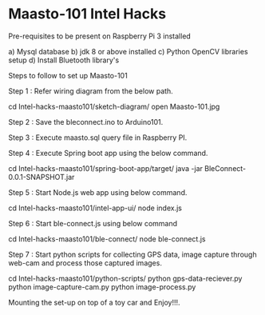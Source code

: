 # Maasto-101 Intel Hacks

Pre-requisites to be present on Raspberry Pi 3 installed

a) Mysql database
b) jdk 8 or above installed
c) Python OpenCV libraries setup
d) Install Bluetooth library's

Steps to follow to set up Maasto-101

Step 1 : Refer wiring diagram from the below path.

cd Intel-hacks-maasto101/sketch-diagram/
open Maasto-101.jpg

Step 2 : Save the bleconnect.ino to Arduino101.

Step 3 : Execute maasto.sql query file in Raspberry PI.

Step 4 : Execute Spring boot app using the below command.

cd Intel-hacks-maasto101/spring-boot-app/target/
java -jar BleConnect-0.0.1-SNAPSHOT.jar

Step 5 : Start Node.js web app using below command.

cd Intel-hacks-maasto101/intel-app-ui/
node index.js

Step 6 : Start ble-connect.js using below command

cd Intel-hacks-maasto101/ble-connect/
node ble-connect.js

Step 7 : Start python scripts for collecting GPS data, image capture through web-cam and process those captured images.

cd Intel-hacks-maasto101/python-scripts/
python gps-data-reciever.py
python image-capture-cam.py
python image-process.py

Mounting the set-up on top of a toy car and Enjoy!!!.
